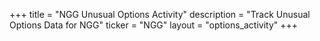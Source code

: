 +++
title = "NGG Unusual Options Activity"
description = "Track Unusual Options Data for NGG"
ticker = "NGG"
layout = "options_activity"
+++


